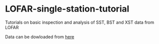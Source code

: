 # LOFAR-single-station-tutorial
Tutorials on basic inspection and analysis of SST, BST and XST data from LOFAR

Data can be dowloaded from [here](https://sky.dias.ie/index.php/s/KoGttaJMS2roweW) 
